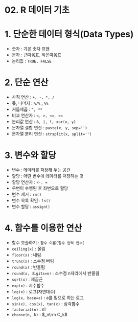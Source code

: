 # 02. R 데이터 기초

# 1. 단순한 데이터 형식(Data Types)

- 숫자 : 기본 숫자 표현
- 문자 : 큰따옴표, 작은따옴표
- 논리값 : `TRUE, FALSE`

# 2. 단순 연산

- 사칙 연산 : `+, -, *, /`
- 몫, 나머지 : `%/%` , `%%`
- 거듭제곱 : `^, **`
- 비교 연산자 : `<, >, <=, >=`
- 논리값 연산 : `&, |, !, xor(x, y)`
- 문자열 결합 연산 : `paste(x, y, sep='')`
- 문자열 분리 연산 : `strsplit(x, split='')`

# 3. 변수와 할당

- 변수 : 데이터를 저장해 두는 공간
- 할당 : 어떤 변수에 데이터를 저장하는 것
- 할당 연산자 : `<-, =`
- 우변이 수행된 후 좌변으로 할당
- 변수 제거 : `rm()`
- 변수 목록 확인 : `ls()`
- 변수 할당 : `assign()`

# 4. 함수를 이용한 연산

- 함수 호출하기 : `함수 이름(함수 입력 인수)`
- `ceiling(x)` : 올림
- `floor(x)` : 내림
- `trunc(x)` : 소수점 버림
- `round(x)` : 반올림
- `round(x, digits=n)` : 소수점 n자리에서 반올림
- `sqrt(x)` : 제곱근
- `exp(x)` : 지수함수
- `log(x)` : 로그(자연대수)
- `log(x, base=a)` : a를 밑으로 하는 로그
- `sin(x), cos(x), tan(x)` : 삼각함수
- `factorial(n)` : $n!$
- `choose(n, k)` : $_n\rm C_k$
